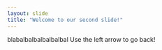 ```yaml
---
layout: slide
title: "Welcome to our second slide!"
---
```

blabalbalbalbalbalbal
Use the left arrow to go back!
